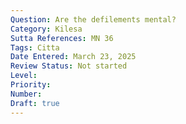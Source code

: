 ```yaml
---
Question: Are the defilements mental?
Category: Kilesa
Sutta References: MN 36
Tags: Citta
Date Entered: March 23, 2025
Review Status: Not started
Level: 
Priority: 
Number: 
Draft: true
---
```

